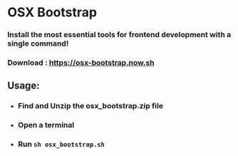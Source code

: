# OSX Bootstrap

### Install the most essential tools for frontend development with a single command!

### Download : https://osx-bootstrap.now.sh

## Usage:

* ### Find and Unzip the osx_bootstrap.zip file
* ### Open a terminal
* ### Run `sh osx_bootstrap.sh`
